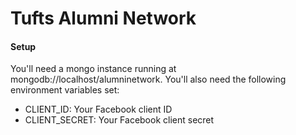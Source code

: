 # Tufts Alumni Network

#### Setup

You'll need a mongo instance running at mongodb://localhost/alumninetwork. You'll also need the following environment variables set:

* CLIENT_ID: Your Facebook client ID
* CLIENT_SECRET: Your Facebook client secret
